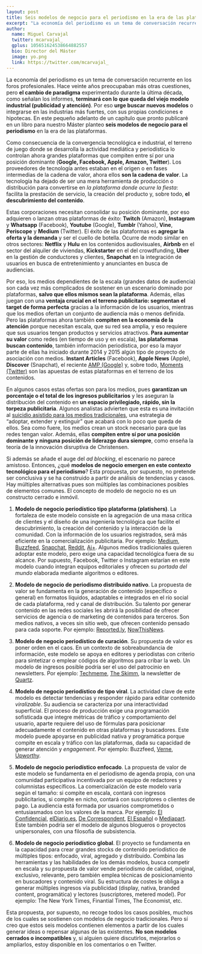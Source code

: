 ```yaml
---
layout: post
title: Seis modelos de negocio para el periodismo en la era de las plataformas
excerpt: "La economía del periodismo es un tema de conversación recurrente en los foros profesionales. Hace veinte años preocupaban más otras cuestiones, pero el cambio de paradigma experimentado durante la última década, como señalan los informes, terminará con lo que queda del viejo modelo industrial (publicidad y atención). Por eso urge buscar nuevos modelos o integrarse en las industrias más fuertes, con sus propias condiciones e hipotecas. En este pequeño adelanto de un capítulo que pronto publicaré en un libro para nuestro Máster planteo seis modelos de negocio para el periodismo en la era de las plataformas."
author:
  name: Miguel Carvajal
  twitter: mcarvajal_
  gplus: 105651624538664882557 
  bio: Director del Máster
  image: yo.png
  link: https://twitter.com/mcarvajal_
---
```

La economía del periodismo es un tema de conversación recurrente en los foros profesionales. Hace veinte años preocupaban más otras cuestiones, pero **el cambio de paradigma** experimentado durante la última década, como señalan los informes, **terminará con lo que queda del viejo modelo industrial (publicidad y atención)**. Por eso **urge buscar nuevos modelos** o integrarse en las industrias más fuertes, con sus propias condiciones e hipotecas. En este pequeño adelanto de un capítulo que pronto publicaré en un libro para nuestro Máster planteo **seis modelos de negocio para el periodismo** en la era de las plataformas. 

Como consecuencia de la convergencia tecnológica e industrial, el terreno de juego donde se desarrolla la actividad mediática y periodística lo controlan ahora grandes plataformas que compiten entre sí por una posición dominante (**Google, Facebook, Apple, Amazon, Twitter**). Los proveedores de tecnología antes estaban en el origen o en fases intermedias de la cadena de valor, ahora ellos **son la cadena de valor**. La tecnología ha dejado de ser una mera herramienta de producción o distribución para convertirse en _la plataforma donde ocurre la fiesta_: facilita la prestación de servicio, la creación del producto y, sobre todo, **el descubrimiento del contenido**. 

Estas corporaciones necesitan consolidar su posición dominante, por eso adquieren o lanzan otras plataformas de éxito: **Twitch** (Amazon), **Instagram** y **Whatsapp** (Facebook), **Youtube** (Google), **Tumblr** (Yahoo), **Vine**, **Periscope** y **Medium** (Twitter). El éxito de las plataformas es **agregar la oferta y la demanda** y ser el cuello de botella. Ocurre de modo similar en otros sectores: **Netflix** y **Hulu** en los contenidos audiovisuales, **Airbnb** en el sector del alquiler de viviendas, **Kickstarter** en el del crowdfunding, **Uber** en la gestión de conductores y clientes, **Snapchat** en la integración de usuarios en busca de entretenimiento y anunciantes en busca de audiencias.

Por eso, los medios dependientes de la escala (grandes datos de audiencia) son cada vez más complicados de sostener en un escenario dominado por plataformas, **salvo que ellos mismos sean la plataforma**. Además, ellas juegan con una **ventaja crucial en el terreno publicitario: segmentan el target de forma perfecta** gracias a la información de los usuarios, mientras que los medios ofertan un conjunto de audiencia más o menos definida. Pero las plataformas ahora también **compiten en la economía de la atención** porque necesitan escala, que su red sea amplia, y eso requiere que sus usuarios tengan productos y servicios atractivos. **Para aumentar su valor** como redes (en tiempo de uso y en escala), **las plataformas buscan contenido**, también información periodística, por eso la mayor parte de ellas ha iniciado durante 2014 y 2015 algún tipo de proyecto de asociación con medios. **Instant Articles** (Facebook), **Apple News** (Apple), **Discover** (Snapchat), el reciente [AMP (Google)](http://www.niemanlab.org/2015/10/get-ampd-heres-what-publishers-need-to-know-about-googles-new-plan-to-speed-up-your-website/) y, sobre todo, [Moments (Twitter)](https://stratechery.com/2015/twitters-moment/) son las apuestas de estas plataformas en el terreno de los contenidos.

En algunos casos estas ofertas son para los medios, pues **garantizan un porcentaje o el total de los ingresos publicitarios** y les aseguran la distribución del contenido en **un espacio privilegiado, rápido, sin la torpeza publicitaria**. Algunos analistas advierten que esta es una invitación al [suicidio asistido para los medios tradicionales](https://twitter.com/gallir/status/598475672001093632), una estrategia de “adoptar, extender y extinguir” que acabará con lo poco que queda de ellos. Sea como fuere, los medios crean un stock necesario para que las redes tengan valor. Además, ellas **compiten entre sí por una posición dominante y ninguna posición de liderazgo dura siempre**, como enseña la teoría de la innovación disruptiva de Christensen. 

Si además se añade el auge del _ad blocking_, el escenario no parece amistoso. Entonces, ¿qué **modelos de negocio emergen en este contexto tecnológico para el periodismo**? Esta propuesta, por supuesto, no pretende ser conclusiva y se ha construido a partir de análisis de tendencias y casos. Hay múltiples alternativas pues son múltiples las combinaciones posibles de elementos comunes. El concepto de modelo de negocio no es un constructo cerrado e inmóvil. 

1. **Modelo de negocio periodístico tipo plataforma (platishers)**. La fortaleza de este modelo consiste en la agregación de una masa crítica de clientes y el diseño de una ingeniería tecnológica que facilite el descubrimiento, la creación del contenido y la interacción de la comunidad. Con la información de los usuarios registrados, será más eficiente en la comercialización publicitaria. Por ejemplo: [Medium](https://medium.com/), [Buzzfeed](http://www.buzzfeed.com/?country=es), [Snapchat](http://blog.snapchat.com/post/109302961090/introducing-discover), [Reddit](https://www.reddit.com/r/news/), [Aj+](http://ajplus.net/). Algunos medios tradicionales quieren adoptar este modelo, pero exige una capacidad tecnológica fuera de su alcance. Por supuesto, Facebook, Twitter o Instagram estarían en este modelo cuando integran equipos editoriales y ofrecen su _portada del mundo_ elaborada mediante algoritmos o editores.

2. **Modelo de negocio de periodismo distribuido nativo**. La propuesta de valor se fundamenta en la generación de contenido (específico o general) en formatos líquidos, adaptables e integrados en el río social de cada plataforma, red y canal de distribución. Su talento por generar contenido en las redes sociales les abrirá la posibilidad de ofrecer servicios de agencia o de marketing de contenidos para terceros. Son medios nativos, a veces sin sitio web, que ofrecen contenido pensado para cada soporte. Por ejemplo: [Reported.ly](https://twitter.com/reportedly), [NowThisNews](https://nowthisnews.com/). 

3. **Modelo de negocio periodístico de curación**. Su propuesta de valor es poner orden en el caos. En un contexto de sobreabundancia de información, este modelo se apoya en editores y periodistas con criterio para sintetizar o emplear códigos de algoritmos para cribar la web. Un modelo de ingresos posible podría ser el uso del patrocinio en newsletters. Por ejemplo: [Techmeme](https://www.techmeme.com/), [The Skimm](http://www.theskimm.com/), la newsletter de [Quartz](http://www.qz.com/).

4. **Modelo de negocio periodístico de tipo viral**. La actividad clave de este modelo es detectar tendencias y responder rápido para editar contenido _viralizable_. Su audiencia se caracteriza por una interactividad superficial. El proceso de producción exige una programación sofisticada que integre métricas de tráfico y comportamiento del usuario, aparte requiere del uso de fórmulas para posicionar adecuadamente el contenido en otras plataformas y buscadores. Este modelo puede apoyarse en publicidad nativa y programática porque compite en escala y tráfico con las plataformas, dada su capacidad de generar atención y _engagement_. Por ejemplo: Buzzfeed, [Verne](http://verne.elpais.com/), [Upworthy](http://www.upworthy.com/).

5. **Modelo de negocio periodístico enfocado**. La propuesta de valor de este modelo se fundamenta en el periodismo de agenda propia, con una comunidad participativa incentivada por un equipo de redactores y columnistas específicos. La comercialización de este modelo varía según el tamaño: si compite en escala, contará con ingresos publicitarios, si compite en nicho, contará con suscriptores o clientes de pago. La audiencia está formada por usuarios comprometidos o entusiasmados con los valores de la marca. Por ejemplo: [El Confidencial](http://www.elconfidencial.com/), [elDiario.es](http://www.eldiario.es/), [De Correspondent](https://decorrespondent.nl/nieuw), [El Español](https://decorrespondent.nl/nieuw) o [Mediapart](http://www.mediapart.fr/). Este también podría ser el modelo de algunos blogueros o proyectos unipersonales, con una filosofía de subsistencia.

6. **Modelo de negocio periodístico global**. El proyecto se fundamenta en la capacidad para crear grandes stocks de contenido periodístico de múltiples tipos: enfocado, viral, agregado y distribuido. Combina las herramientas y las habilidades de los demás modelos, busca competir en escala y su propuesta de valor vende periodismo de calidad, original, exclusivo, relevante, pero también emplea técnicas de posicionamiento en buscadores y contenido viral. Su estructura de costes le obliga a generar múltiples ingresos vía publicidad (display, nativa, branded content, programática) y lectores (suscriptores, metered model). Por ejemplo: The New York Times, Finantial Times, The Economist, etc. 

Esta propuesta, por supuesto, no recoge todos los casos posibles, muchos de los cuales se sostienen con modelos de negocio tradicionales. Pero sí creo que estos seis modelos contienen elementos a partir de los cuales generar ideas o repensar algunas de las existentes. **No son modelos cerrados o incompatibles** y, si alguien quiere discutirlos, mejorarlos o ampliarlos, estoy disponible en los comentarios o en Twitter.